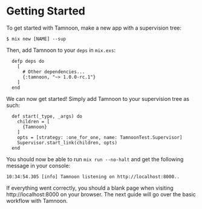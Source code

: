 # Getting Started

To get started with Tamnoon, make a new app with a supervision tree:

```console
$ mix new [NAME] --sup
```

Then, add Tamnoon to your `deps` in `mix.exs`:

```
  defp deps do
    [
      # Other dependencies...
      {:tamnoon, "~> 1.0.0-rc.1"}
    ]
  end
```

We can now get started! Simply add Tamnoon to your supervision tree as such:

```
  def start(_type, _args) do
    children = [
      {Tamnoon}
    ]
    opts = [strategy: :one_for_one, name: TamnoonTest.Supervisor]
    Supervisor.start_link(children, opts)
  end
```

You should now be able to run `mix run --no-halt` and get the following message in your console:

```console
10:34:54.305 [info] Tamnoon listening on http://localhost:8000..
```

If everything went correctly, you should a blank page when visiting http://localhost:8000 on your browser. The next guide will go over the basic workflow with Tamnoon.